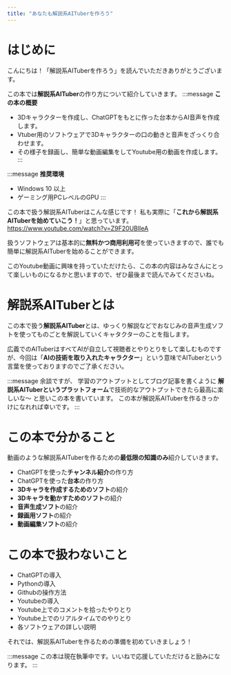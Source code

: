 ```yaml
---
title: "あなたも解説系AITuberを作ろう"
---
```

# はじめに
こんにちは！「解説系AITuberを作ろう」を読んでいただきありがとうございます。

この本では**解説系AITuber**の作り方について紹介していきます。
:::message
**この本の概要**
- 3Dキャラクターを作成し、ChatGPTをもとに作った台本からAI音声を作成します。
- Vtuber用のソフトウェアで3Dキャラクターの口の動きと音声をざっくり合わせます。
- その様子を録画し、簡単な動画編集をしてYoutube用の動画を作成します。
:::

:::message
**推奨環境**
- Windows 10 以上
- ゲーミング用PCレベルのGPU
:::

この本で扱う解説系AITuberはこんな感じです！
私も実際に「**これから解説系AITuberを始めていこう！**」と思っています。
https://www.youtube.com/watch?v=Z9F20UBlIeA

扱うソフトウェアは基本的に**無料かつ商用利用可**を使っていきますので、誰でも簡単に解説系AITuberを始めることができます。

このYoutube動画に興味を持っていただけたら、この本の内容はみなさんにとって楽しいものになるかと思いますので、ぜひ最後まで読んでみてくださいね。

# 解説系AITuberとは
この本で扱う**解説系AITuber**とは、ゆっくり解説などでおなじみの音声生成ソフトを使ってものごとを解説していくキャタクターのことを指します。

広義でのAITuberはすべてAIが自立して視聴者とやりとりをして楽しむものですが、今回は「**AIの技術を取り入れたキャラクター**」という意味でAITuberという言葉を使っておりますのでご了承ください。

:::message
余談ですが、
学習のアウトプットとしてブログ記事を書くように
**解説系AITuberというプラットフォーム**で技術的なアウトプットできたら最高に楽しいな～
と思いこの本を書いています。
この本が解説系AITuberを作るきっかけになれれば幸いです。
:::

# この本で分かること
動画のような解説系AITuberを作るための**最低限の知識のみ**紹介していきます。
- ChatGPTを使った**チャンネル紹介**の作り方
- ChatGPTを使った**台本**の作り方
- **3Dキャラを作成するためのソフト**の紹介
- **3Dキャラを動かすためのソフト**の紹介
- **音声生成ソフト**の紹介
- **録画用ソフト**の紹介
- **動画編集ソフト**の紹介

# この本で扱わないこと
- ChatGPTの導入
- Pythonの導入
- Githubの操作方法
- Youtubeの導入
- Youtube上でのコメントを拾ったやりとり
- Youtube上でのリアルタイムでのやりとり
- 各ソフトウェアの詳しい説明

それでは、解説系AITuberを作るための準備を初めていきましょう！

:::message
この本は現在執筆中です。いいねで応援していただけると励みになります。
:::
